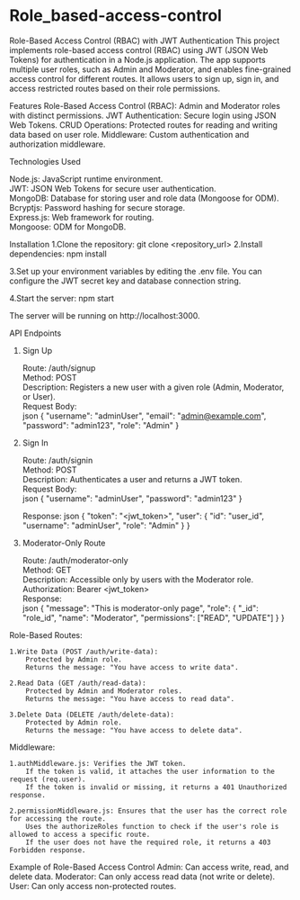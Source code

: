 # Role_based-access-control

Role-Based Access Control (RBAC) with JWT Authentication
This project implements role-based access control (RBAC) using JWT (JSON Web Tokens) for authentication in a Node.js application. The app supports multiple user roles, such as Admin and Moderator, and enables fine-grained access control for different routes. It allows users to sign up, sign in, and access restricted routes based on their role permissions.

Features
Role-Based Access Control (RBAC): Admin and Moderator roles with distinct permissions.
JWT Authentication: Secure login using JSON Web Tokens.
CRUD Operations: Protected routes for reading and writing data based on user role.
Middleware: Custom authentication and authorization middleware.




Technologies Used

Node.js: JavaScript runtime environment.                                                                 
JWT: JSON Web Tokens for secure user authentication.                                                               
MongoDB: Database for storing user and role data (Mongoose for ODM).                                                      
Bcryptjs: Password hashing for secure storage.                                                                    
Express.js: Web framework for routing.                                                                                   
Mongoose: ODM for MongoDB.                                                                                                   


Installation
  1.Clone the repository:
    git clone <repository_url>
  2.Install dependencies:
    npm install
    
  3.Set up your environment variables by editing the .env file. You can configure the JWT secret key and database connection string.

  4.Start the server:
    npm start

The server will be running on http://localhost:3000.

API Endpoints
1. Sign Up

    Route: /auth/signup                                                                                 
    Method: POST                                                                                                           
    Description: Registers a new user with a given role (Admin, Moderator, or User).                                          
    Request Body:                                                                                  
    json
        {
        "username": "adminUser",
        "email": "admin@example.com",
        "password": "admin123",
        "role": "Admin"
        }
2. Sign In                                                                                                                 

    Route: /auth/signin                                                                                                      
    Method: POST                                                                                                        
    Description: Authenticates a user and returns a JWT token.                                                             
    Request Body:                                                              
    json
        {
        "username": "adminUser",
        "password": "admin123"
        }

    Response:
    json
        {
        "token": "<jwt_token>",
        "user": {
            "id": "user_id",
            "username": "adminUser",
            "role": "Admin"
        }
        }
3. Moderator-Only Route

    Route: /auth/moderator-only                                                                           
    Method: GET                                                                                      
    Description: Accessible only by users with the Moderator role.                                   
    Authorization: Bearer <jwt_token>                                                                  
    Response:                                                        
    json
        {
        "message": "This is moderator-only page",
        "role": {
            "_id": "role_id",
            "name": "Moderator",
            "permissions": ["READ", "UPDATE"]
        }
        }

Role-Based Routes:

    1.Write Data (POST /auth/write-data):
        Protected by Admin role.
        Returns the message: "You have access to write data".

    2.Read Data (GET /auth/read-data):
        Protected by Admin and Moderator roles.
        Returns the message: "You have access to read data".

    3.Delete Data (DELETE /auth/delete-data):
        Protected by Admin role.
        Returns the message: "You have access to delete data".

Middleware:

    1.authMiddleware.js: Verifies the JWT token.
        If the token is valid, it attaches the user information to the request (req.user).
        If the token is invalid or missing, it returns a 401 Unauthorized response.

    2.permissionMiddleware.js: Ensures that the user has the correct role for accessing the route.
        Uses the authorizeRoles function to check if the user's role is allowed to access a specific route.
        If the user does not have the required role, it returns a 403 Forbidden response.

Example of Role-Based Access Control
    Admin: Can access write, read, and delete data.
    Moderator: Can only access read data (not write or delete).
    User: Can only access non-protected routes.